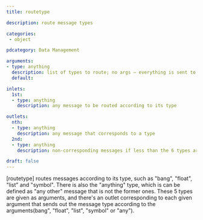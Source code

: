 ```yaml
---
title: routetype

description: route message types

categories:
 - object

pdcategory: Data Management

arguments:
- type: anything
  description: list of types to route; no args — everything is sent to the outlet
  default:

inlets:
  1st:
  - type: anything
    description: any message to be routed according to its type

outlets:
  nth:
  - type: anything
    description: any message that corresponds to a type
  2nd:
  - type: anything
    description: non-corresponding messages if less than the 6 types are given

draft: false
---
```


[routetype] routes messages according to its type, such as "bang", "float", "list" and "symbol". There is also the "anything" type, which is can be defined as "any other" message that is not the former ones.
These 5 types are given as arguments, and there's an outlet corresponding to each given argument that sends out the message type according to the arguments(bang", "float", "list", "symbol" or "any").